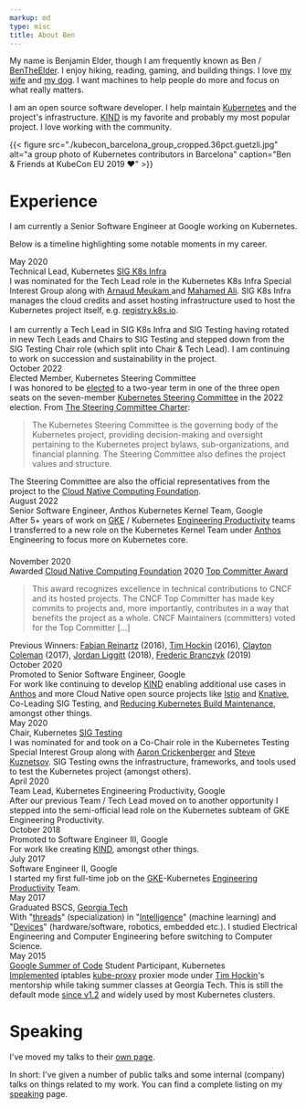 ```yaml
---
markup: md
type: misc
title: About Ben
---
```


My name is Benjamin Elder, though I am frequently known as Ben / [BenTheElder].
I enjoy hiking, reading, gaming, and building things. I love [my wife] and [my dog].
I want machines to help people do more and focus on what really matters.

I am an open source software developer.
I help maintain [Kubernetes] and the project's infrastructure.
[KIND] is my favorite and probably my most popular project. 
I love working with the community.

{{< figure src="./kubecon_barcelona_group_cropped.36pct.guetzli.jpg" alt="a group photo of Kubernetes contributors in Barcelona" caption="Ben & Friends at KubeCon EU 2019 ♥️" >}}

# Experience

I am currently a Senior Software Engineer at Google working on Kubernetes.

Below is a timeline highlighting some notable moments in my career.

<div class="timeline">
  <div class="timeline-entry">
    <div class="icon" style="background-image: url('/images/kubernetes_logo.svg'); background-size: 86%; background-position: center;"></div>
    <div class="date">May 2020</div>
    <div class="description">Technical Lead, Kubernetes <a href="https://github.com/kubernetes/community/blob/master/sig-k8s-infra/README.md">SIG K8s Infra</a></div>
    <div class="details">I was nominated for the Tech Lead role in the Kubernetes K8s Infra Special Interest Group along with <a href="https://github.com/ameukam">Arnaud Meukam </a> and <a href="https://github.com/upodroid">Mahamed Ali</a>. SIG K8s Infra manages the cloud credits and asset hosting infrastructure used to host the Kubernetes project itself, e.g. <a href="https://registry.k8s.io">registry.k8s.io</a>.<br><br>I am currently a Tech Lead in SIG K8s Infra and SIG Testing having rotated in new Tech Leads and Chairs to SIG Testing and stepped down from the SIG Testing Chair role (which split into Chair & Tech Lead). I am continuing to work on succession and sustainability in the project.</div>
  </div>
  <div class="timeline-entry">
    <div class="icon" style="background-image: url('/images/kubernetes_logo.svg'); background-size: 86%; background-position: center;"></div>
    <div class="date">October 2022</div>
    <div class="description">Elected Member, Kubernetes Steering Committee</div>
    <div class="details">I was honored to be <a href="https://groups.google.com/a/kubernetes.io/g/dev/c/gGgJZKbDLOc">elected</a> to a two-year term in one of the three open seats on the seven-member <a href="https://github.com/kubernetes/steering/blob/main/README.md">Kubernetes Steering Committee</a> in the 2022 election. From <a href="https://github.com/kubernetes/steering/blob/main/charter.md#mission">The Steering Committee Charter</a>:
    <blockquote>The Kubernetes Steering Committee is the governing body of the Kubernetes project, providing decision-making and oversight pertaining to the Kubernetes project bylaws, sub-organizations, and financial planning. The Steering Committee also defines the project values and structure.</blockquote>
    The Steering Committee are also the official representatives from the project
    to the <a href="https://www.cncf.io/">Cloud Native Computing Foundation</a>.
    </div>
  </div>
  <div class="timeline-entry">
    <div class="icon" style="background-image: url('/images/slackmoji/google.png');"></div>
    <div class="date">August 2022</div>
    <div class="description">Senior Software Engineer, Anthos Kubernetes Kernel Team, Google</div>
    <div class="details">After 5+ years of work on <a href="https://cloud.google.com/kubernetes-engine">GKE</a> / Kubernetes <a href="https://landing.google.com/engprod/">Engineering Productivity</a> teams I transferred to a new role on the Kubernetes Kernel Team under <a href="https://cloud.google.com/anthos">Anthos</a> Engineering to focus more on Kubernetes core.</div>
  </div>
  <div class="timeline-entry">
    <div class="icon" style=""><div style="background-image:url('/images/cncf-icon-color.png'); width: 1.11em; height: 1.11em; background-size: 1.11em; background-position: center; background-repeat: no-repeat; margin: .1925em;"></div></div>
    <div class="date">November 2020</div>
    <div class="description">Awarded <a href="https://www.cncf.io/">Cloud Native Computing Foundation</a> 2020 <a href="https://www.cncf.io/announcements/2020/11/20/cloud-native-computing-foundation-announces-2020-community-awards-winners"/>Top Committer Award</a></div>
    <div class="details"><blockquote>This award recognizes excellence in technical contributions to CNCF and its hosted projects. The CNCF Top Committer has made key commits to projects and, more importantly, contributes in a way that benefits the project as a whole. CNCF Maintainers (committers) voted for the Top Committer [...]</blockquote>
    Previous Winners: <a href="https://twitter.com/fabxc">Fabian Reinartz</a> (2016), <a href="https://twitter.com/thockin">Tim Hockin</a> (2016), <a href="https://twitter.com/smarterclayton">Clayton Coleman</a> (2017), <a href="https://twitter.com/liggitt">Jordan Liggitt</a> (2018), <a href="https://twitter.com/fredbrancz">Frederic Branczyk</a> (2019)</div>
  </div>
  <div class="timeline-entry">
    <div class="icon" style="background-image: url('/images/slackmoji/google.png');"></div>
    <div class="date">October 2020</div>
    <div class="description">Promoted to Senior Software Engineer, Google</div>
    <div class="details">For work like continuing to develop <a href="https://kind.sigs.k8s.io/">KIND</a> enabling additional use cases in <a href="https://cloud.google.com/anthos">Anthos</a> and more Cloud Native open source projects like <a href="https://istio.io/">Istio</a> and <a href="https://knative.dev/">Knative</a>, Co-Leading SIG Testing, and <a href="https://github.com/kubernetes/enhancements/issues/2420">Reducing Kubernetes Build Maintenance</a>, amongst other things.</div>
  </div>
  <div class="timeline-entry">
    <div class="icon" style="background-image: url('/images/kubernetes_logo.svg'); background-size: 86%; background-position: center;"></div>
    <div class="date">May 2020</div>
    <div class="description">Chair, Kubernetes <a href="https://github.com/kubernetes/community/blob/master/sig-testing/README.md">SIG Testing</a></div>
    <div class="details">I was nominated for and took on a Co-Chair role in the Kubernetes Testing Special Interest Group along with <a href="https://twitter.com/spiffxp">Aaron Crickenberger</a> and <a href="https://github.com/stevekuznetsov">Steve Kuznetsov</a>. SIG Testing owns the infrastructure, frameworks, and tools used to test the Kubernetes project (amongst others).</a></div>
  </div>
  <div class="timeline-entry">
    <div class="icon" style="background-image: url('/images/slackmoji/google.png');"></div>
    <div class="date">April 2020</div>
    <div class="description">Team Lead, Kubernetes Engineering Productivity, Google</div>
    <div class="details">After our previous Team / Tech Lead moved on to another opportunity I stepped into the semi-official lead role on the Kubernetes subteam of GKE Engineering Productivity.</div>
  </div>
  <div class="timeline-entry">
    <div class="icon" style="background-image: url('/images/slackmoji/google.png');"></div>
    <div class="date">October 2018</div>
    <div class="description">Promoted to Software Engineer III, Google</div>
    <div class="details">For work like creating <a href="https://kind.sigs.k8s.io/">KIND</a>, amongst other things.</div>
  </div>
  <div class="timeline-entry">
    <div class="icon" style="background-image: url('/images/slackmoji/google.png');"></div>
    <div class="date">July 2017</div>
    <div class="description">Software Engineer II, Google</div>
    <div class="details">I started my first full-time job on the <a href="https://cloud.google.com/kubernetes-engine">GKE</a>-Kubernetes <a href="https://landing.google.com/engprod/">Engineering Productivity</a> Team.</div>
  </div>
  <div class="timeline-entry">
    <div class="icon" style="background-image: url('/images/buzz.png'); background-size: 79%; background-position: 52% 69%;"></div>
    <div class="date">May 2017</div>
    <div class="description">Graduated BSCS, <a href="https://www.gatech.edu/">Georgia Tech</a></div>
    <div class="details">With "<a href="https://www.cc.gatech.edu/academics/degree-programs/bachelors/computer-science/threads">threads</a>" (specialization) in "<a href="http://www.cc.gatech.edu/intelligence">Intelligence</a>" (machine learning) and "<a href="http://www.cc.gatech.edu/devices">Devices</a>" (hardware/software, robotics, embedded etc.). I studied Electrical Engineering and Computer Engineering before switching to Computer Science.</div>
  </div>
  <div class="timeline-entry">
    <div class="icon" style="background-image: url('/images/480px-GSoC-icon.svg.png');"></div>
    <div class="date">May 2015</div>
    <div class="description"><a href="https://summerofcode.withgoogle.com/">Google Summer of Code</a> Student Participant, Kubernetes</div>
    <div class="details"><a href="https://github.com/kubernetes/kubernetes/pull/9210">Implemented</a> iptables <a href="https://kubernetes.io/docs/reference/command-line-tools-reference/kube-proxy/">kube-proxy</a> proxier mode under <a href="https://twitter.com/thockin">Tim Hockin</a>'s mentorship while taking summer classes at Georgia Tech. This is still the default mode <a href="https://github.com/kubernetes/kubernetes/blob/dcc1ab176de1b6a41cd185f79b0430eeb2642327/CHANGELOG/CHANGELOG-1.2.md#other-notable-improvements">since v1.2</a> and widely used by most Kubernetes clusters.</div>
  </div>
</div>

# Speaking

I've moved my talks to their [own page](/speaking/).

In short: I've given a number of public talks and some internal (company) talks on things related to my work. You can find a complete listing on my [speaking](/speaking/) page.


[Amit Watve]: https://mobile.twitter.com/theamwat
[BenTheElder]: https://twitter.com/BenTheElder
[gsoc-kubernetes]: https://www.google-melange.com/archive/gsoc/2015/orgs/kubernetes/projects/bentheelder.html
[kube-proxy]: https://kubernetes.io/docs/reference/command-line-tools-reference/kube-proxy/
[Kubernetes]: https://kubernetes.io/
[summer-of-code]: https://summerofcode.withgoogle.com/
[kube-proxy-pr]: https://github.com/kubernetes/kubernetes/pull/9210
[test-infra]: https://github.com/kubernetes/test-infra
[kube-proxy-issue]: https://github.com/kubernetes/kubernetes/issues/3760#issue-55311134
[@krzyzacy]: https://github.com/krzyzacy
[KIND]: https://kind.sigs.k8s.io
[prow]: https://github.com/kubernetes/test-infra/blob/master/prow/README.md
[KubeCon NA 2018]: https://events19.linuxfoundation.org/events/kubecon-cloudnativecon-north-america-2018/
[KubeCon EU 2019]: https://events19.linuxfoundation.org/events/kubecon-cloudnativecon-europe-2019/
[KubeCon NA 2019]: https://events19.linuxfoundation.org/events/kubecon-cloudnativecon-north-america-2019/
[testing-k8s-apps-with-kind]: https://kccnceu19.sched.com/event/MPYy/testing-your-k8s-apps-with-kind-benjamin-elder-google-james-munnelly-jetstackio
[SIG Testing]: https://github.com/kubernetes/community/blob/master/sig-testing/README.md
[sig-testing-deep-dive-kind]: https://kccnceu19.sched.com/event/MPkC/deep-dive-testing-sig-benjamin-elder-google-james-munnelly-jetstack
[my dog]: https://twitter.com/BobbyTheHound
[my wife]: https://twitter.com/BenTheElder/status/1370522702927175681?s=20
[James Munnelly]: https://twitter.com/jamesmunnelly
